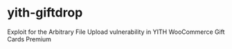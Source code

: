 # yith-giftdrop
Exploit for the Arbitrary File Upload vulnerability in YITH WooCommerce Gift Cards Premium
